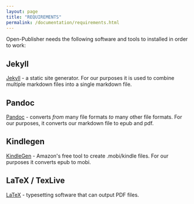```yaml
---
layout: page
title: "REQUIREMENTS"
permalink: /documentation/requirements.html
--- 
```

Open-Publisher needs the following software and tools to installed in order to work:

## Jekyll
[Jekyll](https://jekyllrb.com/) - a static site generator. For our purposes it is used to combine multiple markdown files into a single markdown file.

## Pandoc
[Pandoc](http://pandoc.org/) - converts _from_ many file formats _to_ many other file formats. For our purposes, it converts our markdown file to epub and pdf.

## Kindlegen
[KindleGen](https://www.amazon.com/gp/feature.html?docId=1000765211) - Amazon's free tool to create .mobi/kindle files. For our purposes it converts epub to mobi.

## LaTeX / TexLive
[LaTeX](https://www.latex-project.org/) - typesetting software that can output PDF files.
